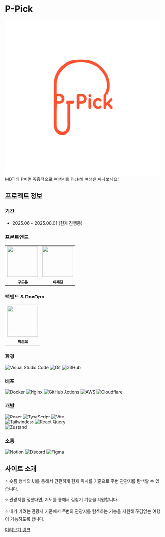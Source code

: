 # P-Pick

![Image](/docs/image/ppickIcon.png)
MBTI의 P처럼 즉흥적으로 여행지를 Pick해 여행을 떠나보세요!

## 프로젝트 정보

### 기간

- 2025.06 ~ 2025.08.01 (현재 진행중)

### 프론트엔드

  <table>
    <tr>
      <td align="center"><a href="https://github.com/rhehfl"><img src="https://github.com/rhehfl.png" width="100px;" height="100px"; alt=""/><br /><sub><b>구도윤</b></sub></a><br />
      <td align="center"><a href="https://github.com/zzzRYT"><img src="https://avatars.githubusercontent.com/u/117448747?v=4" width="100px;" height="100px;" alt=""/><br /><sub><b>이재진</b></sub></a>
    </tr>
  </table>

### 백엔드 & DevOps

  <table>
    <tr>
      <td align="center"><a href="https://github.com/NicoDora"><img src="https://github.com/NicoDora.png" width="100px;" height="100px;" alt=""/><br /><sub><b>박준혁</b></sub></a>
    </tr>
  </table>

### 환경

![Visual Studio Code](https://img.shields.io/badge/Visual%20Studio%20Code-0078d7.svg?style=for-the-badge&logo=visual-studio-code&logoColor=white)
![Git](https://img.shields.io/badge/git-%23F05033.svg?style=for-the-badge&logo=git&logoColor=white)
![GitHub](https://img.shields.io/badge/github-%23121011.svg?style=for-the-badge&logo=github&logoColor=white)

### 배포

![Docker](https://img.shields.io/badge/docker-%230db7ed.svg?style=for-the-badge&logo=docker&logoColor=white)
![Nginx](https://img.shields.io/badge/nginx-%23009639.svg?style=for-the-badge&logo=nginx&logoColor=white)
![GitHub Actions](https://img.shields.io/badge/github%20actions-%232671E5.svg?style=for-the-badge&logo=githubactions&logoColor=white)
![AWS](https://img.shields.io/badge/AWS-%23FF9900.svg?style=for-the-badge&logo=amazon-aws&logoColor=white)
![Cloudflare](https://img.shields.io/badge/CloudFlare-%23F6821F.svg?style=for-the-badge&logo=amazon-aws&logoColor=white)

### 개발

![React](https://img.shields.io/badge/react-%2320232a.svg?style=for-the-badge&logo=react&logoColor=%2361DAFB)
![TypeScript](https://img.shields.io/badge/typescript-%23007ACC.svg?style=for-the-badge&logo=typescript&logoColor=white)
![Vite](https://img.shields.io/badge/vite-%23646CFF.svg?style=for-the-badge&logo=vite&logoColor=white)<br>
![Tailwindcss](https://img.shields.io/badge/tailwindcss-00bcff?style=for-the-badge&logo=tailwindcss&logoColor=white)
![React Query](https://img.shields.io/badge/-React%20Query-FF4154?style=for-the-badge&logo=react%20query&logoColor=white)<br>
![Zustand](https://img.shields.io/badge/zustand-%23FFFFFF.svg?style=for-the-badge&logo=zustand&logoColor=white)

### 소통

![Notion](https://img.shields.io/badge/Notion-%23000000.svg?style=for-the-badge&logo=notion&logoColor=white)
![Discord](https://img.shields.io/badge/Discord-%235865F2.svg?style=for-the-badge&logo=discord&logoColor=white)
![Figma](https://img.shields.io/badge/figma-%23F24E1E.svg?style=for-the-badge&logo=figma&logoColor=white)

## 사이트 소개

⭐ 숏폼 형식의 UI를 통해서 간편하게 현재 위치를 기준으로 주변 관광지를 탐색할 수 있습니다.

⭐ 관광지를 정했다면, 지도를 통해서 길찾기 기능을 지원합니다.

⭐ 내가 가려는 관광지 기준에서 주변의 관광지를 탐색하는 기능을 지원해 끊김없는 여행이 가능하도록 합니다.

[미리보기 링크](/docs/about_site.md)
